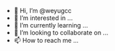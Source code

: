 - 👋 Hi, I’m @weyugcc
- 👀 I’m interested in ...
- 🌱 I’m currently learning ...
- 💞️ I’m looking to collaborate on ...
- 📫 How to reach me ...

<!---
weyugcc/weyugcc is a ✨ special ✨ repository because its `README.md` (this file) appears on your GitHub profile.
You can click the Preview link to take a look at your changes.
--->

